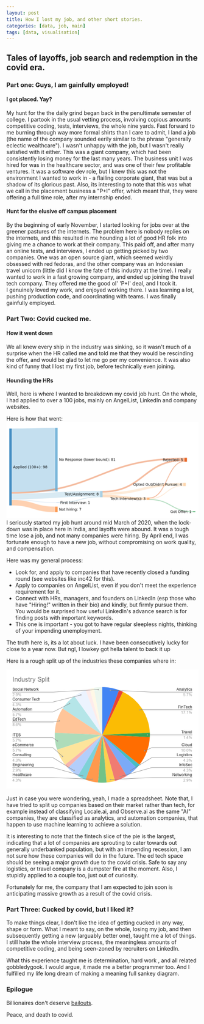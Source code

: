 ```yaml
---
layout: post
title: How I lost my job, and other short stories.
categories: [data, job, main]
tags: [data, visualisation]
---
```

## Tales of layoffs, job search and redemption in the covid era.

### Part one:  Guys, I am gainfully employed! 
#### I got placed. Yay?
My hunt for the the daily grind began back in the penultimate semester of college. I partook in the usual vetting process, involving copious amounts competitive coding, tests, interviews, the whole nine yards. Fast forward to me burning through way more formal shirts than I care to admit, I land a job (the name of the company sounded eerily similar to the phrase "generally eclectic wealthcare"). I wasn't unhappy with the job, but I wasn't really satisfied with it either. This was a giant company, which had been consistently losing money for the last many years. The business unit I was hired for was in the healthcare sector, and was one of their few profitable ventures. It was a software dev role, but I knew this was not the environment I wanted to work in - a flailing corporate giant, that was but a shadow of its glorious past. 
Also, its interesting to note that this was what we call in the placement business a "P+I" offer, which meant that, they were offering a full time role, after my internship ended.

#### Hunt for the elusive off campus placement
By the beginning of early November, I started looking for jobs over at the greener pastures of the internets. The problem here is nobody replies on the internets, and this resulted in me hounding a lot of good HR folk into giving me a chance to work at their company. This paid off, and after many an online tests, and interviews, I ended up getting picked by two companies. One was an open source giant, which seemed weirdly obsessed with red fedoras, and the other company was an Indonesian travel unicorn (little did I know the fate of this industry at the time).  I really wanted to work in a fast growing company, and ended up joining the travel tech company. They offered me the good ol' 'P+I' deal, and I took it.  
I genuinely loved my work, and enjoyed working there. I was learning a lot, pushing production code, and coordinating with teams. I was finally gainfully employed. 


### Part Two: Covid cucked me.

#### How it went down
We all knew every ship in the industry was sinking, so it wasn't much of a surprise when the HR called me and told me that they would be rescinding the offer, and would be glad to let me go per my convenience. It was also kind of funny that I lost my first job, before technically even joining.

#### Hounding the HRs
Well, here is where I wanted to breakdown my covid job hunt. On the whole, I had applied to over a 100 jobs, mainly on AngelList, LinkedIn and company websites.

Here is how that went:
![enter image description here](https://raw.githubusercontent.com/Hallicopter/hallicopter.github.io/master/images/sankeymatic_1600x800%281%29.png)
I seriously started my job hunt around mid March of 2020, when the lock-down was in place here in India, and layoffs were abound. It was a tough time lose a job, and not many companies were hiring. By April end, I was fortunate enough to have a new job, without compromising on work quality, and compensation.

Here was my general process:

 - Look for, and apply to companies that have recently closed a funding round (see websites like inc42 for this).
 - Apply to companies on AngelList, even if you don't meet the experience requirement for it.
 - Connect with HRs, managers, and founders on LinkedIn (esp those who have "Hiring!" written in their bio) and kindly, but firmly pursue them. You would be surprised how useful LinkedIn's advance search is for finding posts with important keywords.
 - This one is important - you got to have regular sleepless nights, thinking of your impending unemployment.

The truth here is, its a lot about luck. I have been consecutively lucky for close to a year now. But ngl, I lowkey got hella talent to back it up 



Here is a rough split up of the industries these companies where in:

![enter image description here](https://raw.githubusercontent.com/Hallicopter/hallicopter.github.io/master/images/Industry%20Split.png) 


Just in case you were wondering, yeah, I made a spreadsheet.
Note that, I have tried to split up companies based on their market rather than tech, for example instead of classifying Locale.ai, and Observe.ai as the same "AI" companies, they are classified as analytics, and automation companies, that happen to use machine learning to achieve a solution.

It is interesting to note that the fintech slice of the pie is the largest, indicating that a lot of companies are sprouting to cater towards out generally underbanked population, but with an impending recession, I am not sure how these companies will do in the future. The ed tech space should be seeing a major growth due to the covid crisis. Safe to say any logistics, or travel company is a dumpster fire at the moment. Also, I stupidly applied to a couple too, just out of curiosity.

Fortunately for me, the company that I am expected to join soon is anticipating massive growth as a result of the covid crisis. 

### Part Three: Cucked by covid, but I liked it?

To make things clear, I don't like the idea of getting cucked in any way, shape or form. What I meant to say, on the whole, losing my job, and then subsequently getting a new (arguably better one), taught me a lot of things.
I still hate the whole interview process, the meaningless amounts of competitive coding, and being seen-zoned by recruiters on LinkedIn.

What this experience taught me is determination, hard work , and all related  gobbledygook. I would argue, it made me a better programmer too. And I fulfilled my life long dream of making a meaning full sankey diagram.

### Epilogue
Billionaires don't deserve [bailouts](https://www.npr.org/2020/04/29/848079558/episode-995-buybacks-and-bailouts).

Peace, and death to covid.

